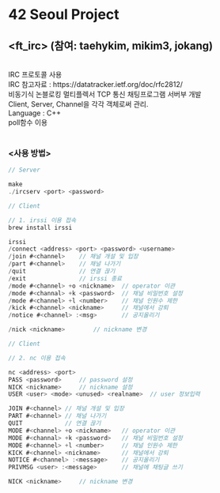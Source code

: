 # 42 Seoul Project
## <ft_irc> (참여: taehykim, mikim3, jokang)

 <br>
IRC 프로토콜 사용 <br>
IRC 참고자료 : https://datatracker.ietf.org/doc/rfc2812/ <br>
비동기식 논블로킹 멀티플렉서 TCP 통신 채팅프로그램 서버부 개발<br>
Client, Server, Channel을 각각 객체로써 관리. <br>
Language : C++ <br>
poll함수 이용 <br>
<br>

### <사용 방법>
```c
// Server

make
./ircserv <port> <password>
```

```c
// Client

// 1. irssi 이용 접속
brew install irssi

irssi
/connect <address> <port> <password> <username>
/join #<channel>	// 채널 개설 및 입장
/part #<channel>	// 채널 나가기
/quit				// 연결 끊기
/exit				// irssi 종료
/mode #<channel> +o <nickname>	// operator 이관
/mode #<channal> +k <password>	// 채널 비밀번호 설정
/mode #<channel> +l <number>	// 채널 인원수 제한
/kick #<channel> <nickname>		// 채널에서 강퇴
/notice #<channel> :<msg>		// 공지올리기

/nick <nickname>		// nickname 변경
```

```c
// Client

// 2. nc 이용 접속

nc <address> <port>
PASS <password>		// password 설정
NICK <nickname>		// nickname 설정
USER <user> <mode> <unused> <realname>	// user 정보입력

JOIN #<channel>	// 채널 개설 및 입장
PART #<channel>	// 채널 나가기
QUIT			// 연결 끊기
MODE #<channel> +o <nickname>	// operator 이관
MODE #<channal> +k <password>	// 채널 비밀번호 설정
MODE #<channel> +l <number>		// 채널 인원수 제한
KICK #<channel> <nickname>		// 채널에서 강퇴
NOTICE #<channel> :<message>	// 공지올리기
PRIVMSG <user> :<message>		// 채널에 채팅글 쓰기

NICK <nickname>		// nickname 변경
```
